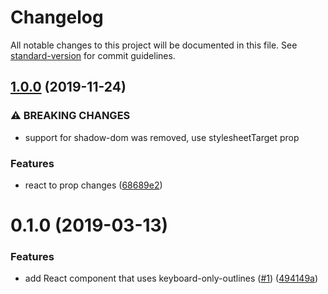# Changelog

All notable changes to this project will be documented in this file. See [standard-version](https://github.com/conventional-changelog/standard-version) for commit guidelines.

## [1.0.0](https://github.com/moxystudio/react-keyboard-only-outlines/compare/v0.1.0...v1.0.0) (2019-11-24)


### ⚠ BREAKING CHANGES

* support for shadow-dom was removed, use stylesheetTarget prop

### Features

* react to prop changes ([68689e2](https://github.com/moxystudio/react-keyboard-only-outlines/commit/68689e2add82af4f950cdcc2ffd24889b6175fa6))

<a name="0.1.0"></a>
# 0.1.0 (2019-03-13)


### Features

* add React component that uses keyboard-only-outlines ([#1](https://github.com/moxystudio/react-keyboard-only-outlines/issues/1)) ([494149a](https://github.com/moxystudio/react-keyboard-only-outlines/commit/494149a))
